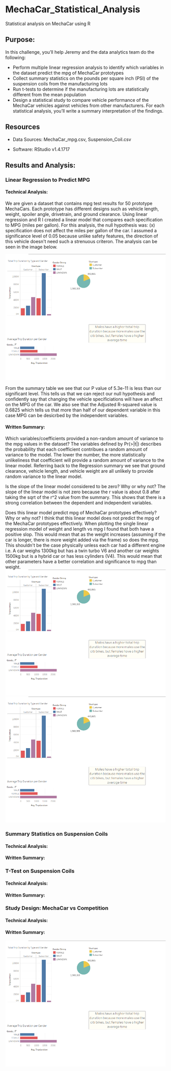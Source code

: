 # MechaCar_Statistical_Analysis
Statistical analysis on MechaCar using R

## Purpose:
In this challenge, you’ll help Jeremy and the data analytics team do the following:

* Perform multiple linear regression analysis to identify which variables in the dataset predict the mpg of MechaCar prototypes
* Collect summary statistics on the pounds per square inch (PSI) of the suspension coils from the manufacturing lots
* Run t-tests to determine if the manufacturing lots are statistically different from the mean population
* Design a statistical study to compare vehicle performance of the MechaCar vehicles against vehicles from other manufacturers. For each statistical analysis, you’ll write a summary interpretation of the findings.

## Resources
* Data Sources: 
MechaCar_mpg.csv, Suspension_Coil.csv

* Software: 
RStudio v1.4.1717

## Results and Analysis:

### Linear Regression to Predict MPG
#### Technical Analysis:
We are given a dataset that contains mpg test results for 50 prototype MechaCars. Each prototype has different designs such as vehicle length, weight, spoiler angle, drivetrain, and ground clearance. 
Using linear regression and R I created a linear model that compares each specification to MPG (miles per gallon). 
For this analysis, the null hypothesis was: 
(x) specification does not affect the miles per gallon of the car. I assumed a significance level of 0.05 because unlike safety features, the direction of this vehicle doesn't need such a strenuous criteron. The analysis can be seen in the image below. 

![Console Regression Summary](https://github.com/lo7kyle/bikesharing/blob/main/resources/gender%20dash.PNG) 

From the summary table we see that our P value of 5.3e-11 is less than our significant level. This tells us that we can reject our null hypothesis and confidently say that changing the vehicle specificiations will have an affect on the MPG of the car. We also see that the Adjusted R-squared value is 0.6825 which tells us that more than half of our dependent variable in this case MPG can be desicrbed by the independent variables. 
 
#### Written Summary:
Which variables/coefficients provided a non-random amount of variance to the mpg values in the dataset?
The variables defined by Pr(>|t|) describes the probability that each coefficient contribues a random amount of variance to the model. The lower the number, the more statistically unlikeliness that coefficient will provide a random amount of variance to the linear model. Referring back to the Regression summary we see that ground clearance, vehicle length, and vehicle weight are all unlikely to provide random variance to the linear model. 

Is the slope of the linear model considered to be zero? Why or why not?
The slope of the linear model is not zero because the r value is about 0.8 after taking the sqrt of the r^2 value from the summary. This shows that there is a strong correlation between the dependent and independent variables. 

Does this linear model predict mpg of MechaCar prototypes effectively? Why or why not?
I think that this linear model does not predict the mpg of the MechaCar prototypes effectively. When plotting the single linear regression model of weight and length vs mpg I found that both have a positive slop. This would mean that as the weight increases (assuming if the car is longer, there is more weight added via the frame) so does the mpg. This shouldn't be the case physically unless each car had a different engine i.e. A car weighs 1300kg but has a twin turbo V6 and another car weights 1500kg but is a hybrid car or has less cylinders (V4). This would mean that other parameters have a better correlation and significance to mpg than weight. 
![Weight vs MPG](https://github.com/lo7kyle/bikesharing/blob/main/resources/gender%20dash.PNG) 
![Length vs MPG](https://github.com/lo7kyle/bikesharing/blob/main/resources/gender%20dash.PNG) 

### Summary Statistics on Suspension Coils
#### Technical Analysis:
#### Written Summary:


### T-Test on Suspension Coils
#### Technical Analysis:
#### Written Summary:

### Study Design: MechaCar vs Competition
#### Technical Analysis:
#### Written Summary:


![Image Link](https://github.com/lo7kyle/bikesharing/blob/main/resources/gender%20dash.PNG) 
